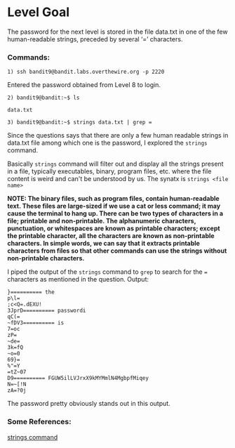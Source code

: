 # Level Goal
The password for the next level is stored in the file data.txt in one of the few human-readable strings, preceded by several ‘=’ characters.
### Commands:
```
1) ssh bandit9@bandit.labs.overthewire.org -p 2220
```
Entered the password obtained from Level 8 to login.
```
2) bandit9@bandit:~$ ls
```
`data.txt`
```
3) bandit9@bandit:~$ strings data.txt | grep =
```
Since the questions says that there are only a few human readable strings in data.txt file among which one is the password, I explored the `strings` command.

Basically `strings` command will filter out and display all the strings present in a file, typically executables, binary, program files, etc. where the file content is weird and can't be understood by us.
The synatx is `strings <file name>`

**NOTE: The binary files, such as program files, contain human-readable text. These files are large-sized if we use a cat or less command; it may cause the terminal to hang up.
There can be two types of characters in a file; printable and non-printable. The alphanumeric characters, punctuation, or whitespaces are known as printable characters; except the printable character, all the characters are known as non-printable characters.
In simple words, we can say that it extracts printable characters from files so that other commands can use the strings without non-printable characters.**

I piped the output of the `strings` command to `grep` to search for the `=` characters as mentioned in the question.
Output:
````
}========== the
p\l=
;c<Q=.dEXU!
3JprD========== passwordi
qC(=
~fDV3========== is
7=oc
zP=
~de=
3k=fQ
~o=0
69}=
%"=Y
=tZ~07
D9========== FGUW5ilLVJrxX9kMYMmlN4MgbpfMiqey
N=~[!N
zA=?0j
````
The password pretty obviously stands out in this output. 

### Some References:
[strings command](https://www.javatpoint.com/linux-strings-command)

